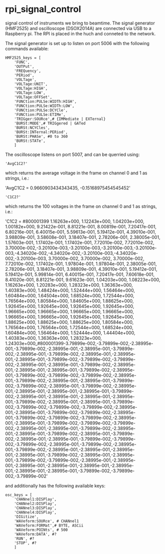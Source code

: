 # rpi_signal_control
signal control of instruments we bring to beamtime.
The signal generator (HMF2525) and oscilloscope (DSOX2014A) are connected via USB to a Raspberry pi. 
The RPI is placed in the huch and conneted to the network. 

The signal generator is set up to listen on port 5006 with the following commands available:
```
HMF2525_keys = [
    'FUNC',
    'OUTPut',
    'FREQuency',
    'PERiod',
    'VOLTage',
    'VOLTage:UNIT',
    'VOLTage:HIGH',
    'VOLTage:LOW',
    'VOLTage:OFFSet',
    'FUNCtion:PULSe:WIDTh:HIGH',
    'FUNCtion:PULSe:WIDTh:LOW',
    'FUNCtion:PULSe:DCYCle',
    'FUNCtion:PULSe:ETIMe',
    'TRIGger:SOURce',# {IMMediate | EXTernal}
    'BURSt:MODE',# TRIGgered | GATed
    'BURSt:NCYCles',
    'BURSt:INTernal:PERiod',
    'BURSt:PHASe', #0 to 360
    'BURSt:STATe',
    ]
```

The oscilloscope listens on port 5007, and can be querried using:
```
'AvgC1C2?'
```
which returns the average voltage in the frame on channel 0 and 1 as strings, i.e.:

'AvgC1C2 = 0.9660903434343435, -0.15168975454545452'

```
'C1C2?'
```
which returns the 100 voltages in the frame on channel 0 and 1 as strings, i.e.:

'C1C2 = #800001399 1.16263e+000, 1.12243e+000, 1.04203e+000, 1.00182e+000, 9.21422e-001, 8.81221e-001, 8.00819e-001, 7.20417e-001, 6.80216e-001, 6.40015e-001, 5.59613e-001, 5.19412e-001, 4.39010e-001, 3.98809e-001, 3.58608e-001, 3.18407e-001, 2.78206e-001, 2.38005e-001, 1.57603e-001, 1.17402e-001, 1.17402e-001, 7.72010e-002, 7.72010e-002, 3.70000e-002,-3.20100e-003,-3.20100e-003,-3.20100e-003,-3.20100e-003,-4.34020e-002,-4.34020e-002,-3.20100e-003,-4.34020e-002,-3.20100e-003, 3.70000e-002, 3.70000e-002, 3.70000e-002, 7.72010e-002, 1.17402e-001, 1.97804e-001, 1.97804e-001, 2.38005e-001, 2.78206e-001, 3.18407e-001, 3.98809e-001, 4.39010e-001, 5.19412e-001, 5.19412e-001, 5.99814e-001, 6.40015e-001, 7.20417e-001, 7.60618e-001, 8.41020e-001, 8.81221e-001, 9.61623e-001, 1.04203e+000, 1.08223e+000, 1.16263e+000, 1.20283e+000, 1.28323e+000, 1.36363e+000, 1.40383e+000, 1.48424e+000, 1.52444e+000, 1.56464e+000, 1.60484e+000, 1.64504e+000, 1.68524e+000, 1.72544e+000, 1.76564e+000, 1.80584e+000, 1.84605e+000, 1.88625e+000, 1.92645e+000, 1.92645e+000, 1.92645e+000, 1.92645e+000, 1.96665e+000, 1.96665e+000, 1.96665e+000, 1.96665e+000, 1.96665e+000, 1.96665e+000, 1.92645e+000, 1.92645e+000, 1.88625e+000, 1.88625e+000, 1.88625e+000, 1.80584e+000, 1.76564e+000, 1.76564e+000, 1.72544e+000, 1.68524e+000, 1.60484e+000, 1.56464e+000, 1.52444e+000, 1.44404e+000, 1.40383e+000, 1.36363e+000, 1.28323e+000, 1.24303e+000_#800001399-3.79899e-002,-3.79899e-002,-2.38995e-001,-3.79899e-002,-2.38995e-001,-2.38995e-001,-3.79899e-002,-2.38995e-001,-3.79899e-002,-2.38995e-001,-2.38995e-001,-2.38995e-001,-3.79899e-002,-3.79899e-002,-3.79899e-002,-2.38995e-001,-2.38995e-001,-3.79899e-002,-2.38995e-001,-2.38995e-001,-2.38995e-001,-3.79899e-002,-2.38995e-001,-3.79899e-002,-3.79899e-002,-3.79899e-002,-2.38995e-001,-3.79899e-002,-2.38995e-001,-2.38995e-001,-3.79899e-002,-3.79899e-002,-2.38995e-001,-3.79899e-002,-2.38995e-001,-2.38995e-001,-2.38995e-001,-2.38995e-001,-3.79899e-002,-2.38995e-001,-2.38995e-001,-2.38995e-001,-2.38995e-001,-3.79899e-002,-2.38995e-001,-2.38995e-001,-3.79899e-002,-3.79899e-002,-3.79899e-002,-3.79899e-002,-2.38995e-001,-2.38995e-001,-3.79899e-002,-3.79899e-002,-2.38995e-001,-3.79899e-002,-3.79899e-002,-3.79899e-002,-2.38995e-001,-2.38995e-001,-3.79899e-002,-3.79899e-002,-3.79899e-002,-2.38995e-001,-2.38995e-001,-3.79899e-002,-2.38995e-001,-2.38995e-001,-3.79899e-002,-2.38995e-001,-3.79899e-002,-2.38995e-001,-2.38995e-001,-3.79899e-002,-3.79899e-002,-3.79899e-002,-2.38995e-001,-3.79899e-002,-2.38995e-001,-3.79899e-002,-2.38995e-001,-2.38995e-001,-2.38995e-001,-2.38995e-001,-3.79899e-002,-2.38995e-001,-2.38995e-001,-3.79899e-002,-3.79899e-002,-2.38995e-001,-2.38995e-001,-2.38995e-001,-2.38995e-001,-2.38995e-001,-2.38995e-001,-2.38995e-001,-2.38995e-001,-3.79899e-002,-3.79899e-002,-3.79899e-002'


and additionally has the following available keys:
```
osc_keys = [
    'CHANnel1:DISPlay',
    'CHANnel2:DISPlay',
    'CHANnel3:DISPlay',
    'CHANnel4:DISPlay',
    'DIGitize',
    'WAVeform:SOURce', # CHANnel1
    'WAVeform:FORMat',# BYTE, ASCii
    'WAVeform:POINts', # 500
    'WAVeform:DATA', #?
    'RUN', #?
    'STOP', #?
    ] 
```
